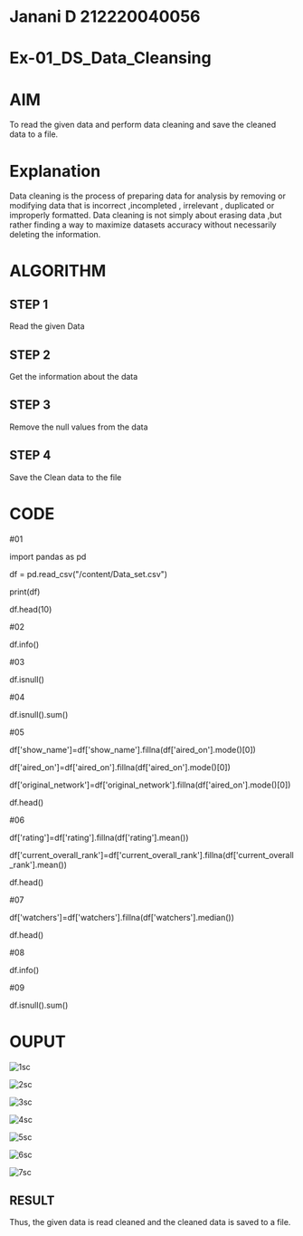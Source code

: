 # Janani D 212220040056 #
# Ex-01_DS_Data_Cleansing
# AIM
To read the given data and perform data cleaning and save the cleaned data to a file.

# Explanation
Data cleaning is the process of preparing data for analysis by removing or modifying data that is incorrect ,incompleted , irrelevant , duplicated or improperly formatted. Data cleaning is not simply about erasing data ,but rather finding a way to maximize datasets accuracy without necessarily deleting the information.

# ALGORITHM
## STEP 1
Read the given Data

## STEP 2
Get the information about the data

## STEP 3
Remove the null values from the data

## STEP 4
Save the Clean data to the file

# CODE
#01

import pandas as pd

df = pd.read_csv("/content/Data_set.csv")

print(df)

df.head(10)

#02

df.info()

#03

df.isnull()

#04

df.isnull().sum()

#05

df['show_name']=df['show_name'].fillna(df['aired_on'].mode()[0])


df['aired_on']=df['aired_on'].fillna(df['aired_on'].mode()[0])


df['original_network']=df['original_network'].fillna(df['aired_on'].mode()[0])


df.head()

#06

df['rating']=df['rating'].fillna(df['rating'].mean())


df['current_overall_rank']=df['current_overall_rank'].fillna(df['current_overall_rank'].mean())


df.head()

#07

df['watchers']=df['watchers'].fillna(df['watchers'].median())


df.head()

#08

df.info()

#09

df.isnull().sum()




# OUPUT

![1sc](https://user-images.githubusercontent.com/86832944/189711321-6922b693-822a-4772-888b-c9f96e47cf16.png)

![2sc](https://user-images.githubusercontent.com/86832944/189711448-0b91f2a0-a762-4dcd-9631-8f8a33a5c7ce.png)

![3sc](https://user-images.githubusercontent.com/86832944/189711612-4c67e1b6-3047-4bfc-a9bf-5c1a4ff6109e.png)

![4sc](https://user-images.githubusercontent.com/86832944/189711859-29f88542-915c-498a-9991-79f65bf56b05.png)

![5sc](https://user-images.githubusercontent.com/86832944/189711916-9d3c2a06-dc86-4001-a805-4a6124191a8e.png)

![6sc](https://user-images.githubusercontent.com/86832944/189712102-81a892fc-de8e-49e0-b639-efe815815185.png)

![7sc](https://user-images.githubusercontent.com/86832944/189712194-5c6c7c34-6cc2-437a-af85-b25849728e82.png)


## RESULT

Thus, the given data is read cleaned and the cleaned data is saved to a file.

